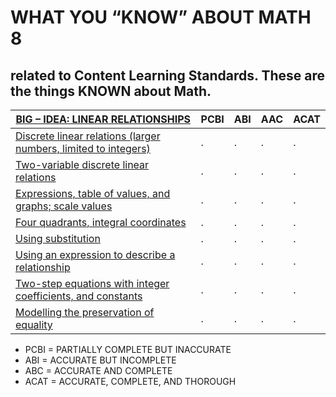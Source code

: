 # WHAT YOU “KNOW” ABOUT MATH 8
## related to Content Learning Standards.  These are the things KNOWN about Math.

[BIG – IDEA: LINEAR RELATIONSHIPS](linear-realationships.md) | PCBI | ABI | AAC | ACAT
--- | --- | --- | --- | --- 
[Discrete linear relations \(larger numbers, limited to integers\)](linear-algebra.md) | . | . | . | . 
[Two-variable discrete linear relations]() | . | . | . | . 
[Expressions, table of values, and graphs; scale values]() | . | . | . | . 
[Four quadrants, integral coordinates]() | . | . | . | . 
[Using substitution]() | . | . | . | . 
[Using an expression to describe a relationship]() | . | . | . | . 
[Two-step equations with integer coefficients, and constants]() | . | . | . | . 
[Modelling the preservation of equality]() | . | . | . | . 

- PCBI = PARTIALLY COMPLETE BUT INACCURATE
- ABI = ACCURATE BUT INCOMPLETE
- ABC = ACCURATE AND COMPLETE
- ACAT = ACCURATE, COMPLETE, AND THOROUGH


